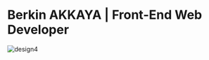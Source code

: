 # Berkin AKKAYA | Front-End Web Developer

![design4](https://user-images.githubusercontent.com/32297518/153744070-d44efe6f-0353-46d9-bf02-14e745c4a9b2.png)

